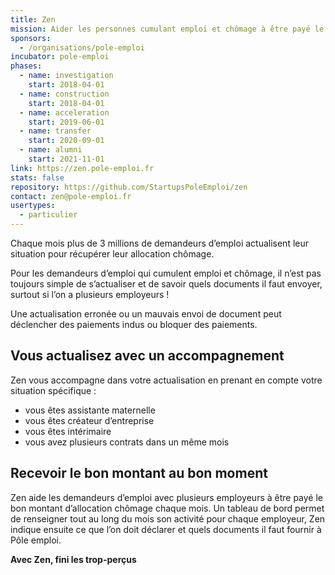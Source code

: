 ```yaml
---
title: Zen
mission: Aider les personnes cumulant emploi et chômage à être payé le bon montant d’allocation chômage
sponsors:
  - /organisations/pole-emploi
incubator: pole-emploi
phases:
  - name: investigation
    start: 2018-04-01
  - name: construction
    start: 2018-04-01
  - name: acceleration
    start: 2019-06-01
  - name: transfer
    start: 2020-09-01
  - name: alumni
    start: 2021-11-01
link: https://zen.pole-emploi.fr
stats: false
repository: https://github.com/StartupsPoleEmploi/zen
contact: zen@pole-emploi.fr
usertypes:
  - particulier
---
```

Chaque mois plus de 3 millions de demandeurs d’emploi actualisent leur situation pour récupérer leur allocation chômage.

Pour les demandeurs d’emploi qui cumulent emploi et chômage, il n’est pas toujours simple de s’actualiser et de savoir quels documents il faut envoyer, surtout si l’on a plusieurs employeurs !

Une actualisation erronée ou un mauvais envoi de document peut déclencher des paiements indus ou bloquer des paiements.


## Vous actualisez avec un accompagnement

Zen vous accompagne dans votre actualisation en prenant en compte votre situation spécifique :
- vous êtes assistante maternelle
- vous êtes créateur d’entreprise
- vous êtes intérimaire
- vous avez plusieurs contrats dans un même mois


## Recevoir le bon montant au bon moment

Zen aide les demandeurs d’emploi avec plusieurs employeurs à être payé le bon montant d’allocation chômage chaque mois.
Un tableau de bord permet de renseigner tout au long du mois son activité pour chaque employeur, Zen indique ensuite ce que l’on doit déclarer et quels documents il faut fournir à Pôle emploi.


**Avec Zen, fini les trop-perçus**
